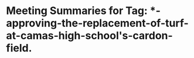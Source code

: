 # Meeting Summaries for Tag: *-**approving-the-replacement-of-turf-at-camas-high-school's-cardon-field.**

